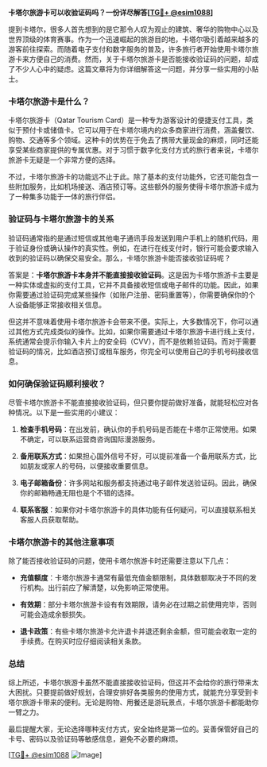 **卡塔尔旅游卡可以收验证码吗？一份详尽解答[[TG💪+ @esim1088](https://t.me/s/esim1088)]**

提到卡塔尔，很多人首先想到的是它那令人叹为观止的建筑、奢华的购物中心以及世界顶级的体育赛事。作为一个迅速崛起的旅游目的地，卡塔尔吸引着越来越多的游客前往探索。而随着电子支付和数字服务的普及，许多旅行者开始使用卡塔尔旅游卡来方便自己的消费。然而，关于卡塔尔旅游卡是否能接收验证码的问题，却成了不少人心中的疑虑。这篇文章将为你详细解答这一问题，并分享一些实用的小贴士。

### 卡塔尔旅游卡是什么？

卡塔尔旅游卡（Qatar Tourism Card）是一种专为游客设计的便捷支付工具，类似于预付卡或储值卡。它可以用于在卡塔尔境内的众多商家进行消费，涵盖餐饮、购物、交通等多个领域。这种卡的优势在于免去了携带大量现金的麻烦，同时还能享受某些商家提供的专属优惠。对于习惯于数字化支付方式的旅行者来说，卡塔尔旅游卡无疑是一个非常方便的选择。

不过，卡塔尔旅游卡的功能远不止于此。除了基本的支付功能外，它还可能包含一些附加服务，比如机场接送、酒店预订等。这些额外的服务使得卡塔尔旅游卡成为了一种集多功能于一体的旅行伴侣。

### 验证码与卡塔尔旅游卡的关系

验证码通常指的是通过短信或其他电子通讯手段发送到用户手机上的随机代码，用于验证身份或确认操作的真实性。例如，在进行在线支付时，银行可能会要求输入收到的验证码以确保交易安全。那么，卡塔尔旅游卡能否接收验证码呢？

答案是：**卡塔尔旅游卡本身并不能直接接收验证码**。这是因为卡塔尔旅游卡主要是一种实体或虚拟的支付工具，它并不具备接收短信或电子邮件的功能。因此，如果你需要通过验证码完成某些操作（如账户注册、密码重置等），你需要确保你的个人设备能够正常接收相关信息。

但这并不意味着使用卡塔尔旅游卡会带来不便。实际上，大多数情况下，你可以通过其他方式完成类似的操作。比如，如果你需要通过卡塔尔旅游卡进行线上支付，系统通常会提示你输入卡片上的安全码（CVV），而不是依赖验证码。而对于需要验证码的情况，比如酒店预订或租车服务，你完全可以使用自己的手机号码接收信息。

### 如何确保验证码顺利接收？

尽管卡塔尔旅游卡不能直接接收验证码，但只要你提前做好准备，就能轻松应对各种情况。以下是一些实用的小建议：

1. **检查手机号码**：在出发前，确认你的手机号码是否能在卡塔尔正常使用。如果不确定，可以联系运营商咨询国际漫游服务。
   
2. **备用联系方式**：如果担心国外信号不好，可以提前准备一个备用联系方式，比如朋友或家人的号码，以便接收重要信息。

3. **电子邮箱备份**：许多网站和服务都支持通过电子邮件发送验证码。因此，确保你的邮箱畅通无阻也是个不错的选择。

4. **联系客服**：如果你对卡塔尔旅游卡的具体功能有任何疑问，可以直接联系相关客服人员获取帮助。

### 卡塔尔旅游卡的其他注意事项

除了能否接收验证码的问题，使用卡塔尔旅游卡时还需要注意以下几点：

- **充值额度**：卡塔尔旅游卡通常有最低充值金额限制，具体数额取决于不同的发行机构。出行前应了解清楚，以免影响正常使用。
  
- **有效期**：部分卡塔尔旅游卡设有有效期限，请务必在过期之前使用完毕，否则可能会造成余额损失。

- **退卡政策**：有些卡塔尔旅游卡允许退卡并退还剩余金额，但可能会收取一定的手续费。在购买时应仔细阅读相关条款。

### 总结

综上所述，卡塔尔旅游卡虽然不能直接接收验证码，但这并不会给你的旅行带来太大困扰。只要提前做好规划，合理安排好各类服务的使用方式，就能充分享受到卡塔尔旅游卡带来的便利。无论是购物、用餐还是游玩景点，卡塔尔旅游卡都能助你一臂之力。

最后提醒大家，无论选择哪种支付方式，安全始终是第一位的。妥善保管好自己的卡号、密码以及验证码等敏感信息，避免不必要的麻烦。

[[TG💪+ @esim1088](https://t.me/s/esim1088) ![Image](https://i.postimg.cc/4NQfJmqS/Snipaste-2025-05-13-00-14-12.png)]